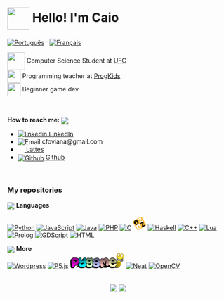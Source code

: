 # <img src="https://media.giphy.com/media/Cmr1OMJ2FN0B2/giphy.gif" height="50px" width="50px" align="center"> Hello! I'm Caio

<!-- translations -->
<a href="pt_br.md"><img src="https://upload.wikimedia.org/wikipedia/commons/thumb/0/05/Flag_of_Brazil.svg/2000px-Flag_of_Brazil.svg.png" alt="Português" height="15px" align="center"></a> ·
<a href="fr_fr.md"><img src="https://upload.wikimedia.org/wikipedia/commons/c/c3/Flag_of_France.svg" alt="Français" height="15px" align="center"></a>

<!--About me -->
<p>
  <!--ufc -->
  <img src="https://media.giphy.com/media/h4TP7zsNRxcXVG9L7T/giphy.gif" width="40px" height="40px" align="center"> Computer Science Student at <a href= https://cc.ufc.br/>UFC</a>
  </br>
  <!-- progkids -->
  <img src="https://media.giphy.com/media/3og0IEIcBeypT4DbyM/giphy.gif" width="30px" height="30px" align="center">
  Programming teacher at <a href="https://progkids.com/en">ProgKids</a>
  <br>
  <!-- gamedev -->
  <img src="https://media.giphy.com/media/ZIwKR3mLTwDAbNC6cR/giphy.gif" width="30px" height="30px" align="center">
  Beginner game dev
</p>
</br>



<!--How to reach me -->
<b>How to reach me:</b>   <img src="https://media.giphy.com/media/jnE30eFmv6DvXUHUOs/giphy.gif" width="auto" height="25px" align="center"/>  

<ul type="square">
  
  <!-- linkedin -->
  <li>
    <a href="https://www.linkedin.com/in/caio-oliveira1312/" align="center">
    <img src="https://i.stack.imgur.com/gVE0j.png" alt="linkedin" rel="nofollow"> 
    LinkedIn</a>
  </li>
  
  <!-- email -->
  <li>
    <img src="https://logodownload.org/wp-content/uploads/2018/03/gmail-logo-16.png" alt="Email" height="15px" rel="nofollow" align="center"> 
    cfoviana@gmail.com
  </li>
   
  <!-- lattes -->
   <li>
     <a href = "http://lattes.cnpq.br/5552876897987921">
     <img src = "http://portal1.iff.edu.br/reitoria/imagens-da-reitoria/botao-lattes-on.png/@@images/a04e10ad-d46f-42a6-92f3-4983e71e31ee.png" alt"Lattes" height="15px" width="15px" rel="nofollow" align="center">
      Lattes </a>
  </li>
  
  <!-- github -->
  <li>
    <a href="https://github.com/caiofov">
    <img src="https://i.stack.imgur.com/tskMh.png" alt="Github" rel="nofollow" align="center"> Github
    </a>
  </li>

</ul>

</br>
<!-- repositories -->
<h3> My repositories </h3>

<!-- languages -->
<img src="https://media.giphy.com/media/QssGEmpkyEOhBCb7e1/giphy.gif" height="30px" align="center"> <b>Languages</b> <br><br>
<a href="https://github.com/caiofov?tab=repositories&q=&type=&language=python&sort="><img src="https://img.shields.io/badge/python-3670A0?style=for-the-badge&logo=python&logoColor=ffdd54" alt="Python"></a>
<a href="https://github.com/caiofov?tab=repositories&q=&type=&language=javascript&sort="><img src="https://img.shields.io/badge/javascript-%23323330.svg?style=for-the-badge&logo=javascript&logoColor=%23F7DF1E" alt="JavaScript"></a>
<a href="https://github.com/caiofov?tab=repositories&q=&type=&language=java&sort="><img src="https://img.shields.io/badge/java-%23ED8B00.svg?style=for-the-badge&logo=java&logoColor=white" alt="Java"></a>
<a href="https://github.com/caiofov?tab=repositories&q=&type=&language=php&sort="><img src="https://img.shields.io/badge/php-%23777BB4.svg?style=for-the-badge&logo=php&logoColor=white" alt="PHP"></a>
<a href="https://github.com/caiofov?tab=repositories&q=&type=&language=c&sort="><img src="https://img.shields.io/badge/c-%2300599C.svg?style=for-the-badge&logo=c&logoColor=white" alt="C"></a>
<a href="https://github.com/caiofov?tab=repositories&q=&type=&language=oz&sort="><img src="https://github.com/caiofov/caiofov/blob/master/imgs/oz.png?raw=true" height="30px" alt="Oz"></a>
<a href="https://github.com/caiofov?tab=repositories&q=&type=&language=haskell&sort="><img src="https://img.shields.io/badge/Haskell-5e5086?style=for-the-badge&logo=haskell&logoColor=white" alt="Haskell"></a>
<a href="https://github.com/caiofov?tab=repositories&q=&type=&language=c%2B%2B&sort="><img src="https://img.shields.io/badge/c++-%2300599C.svg?style=for-the-badge&logo=c%2B%2B&logoColor=white" alt="C++"></a>
<a href="https://github.com/caiofov?tab=repositories&q=&type=&language=lua&sort="><img src="https://img.shields.io/badge/lua-%232C2D72.svg?style=for-the-badge&logo=lua&logoColor=white" alt="Lua"></a>
<a href="https://github.com/caiofov?tab=repositories&q=&type=&language=prolog&sort="><img src="https://avatars.githubusercontent.com/u/6884283?s=200&v=4" height= "30px" alt="Prolog"></a>
<a href="https://github.com/caiofov?tab=repositories&q=&type=&language=gdscript&sort="><img src="https://img.shields.io/badge/GODOT-%23FFFFFF.svg?style=for-the-badge&logo=godot-engine" alt="GDScript"></a>
<a href="https://github.com/caiofov?tab=repositories&q=&type=&language=html&sort="><img src="https://img.shields.io/badge/html5-%23E34F26.svg?style=for-the-badge&logo=html5&logoColor=white" alt="HTML"></a>
<br>
<!-- other repositories -->
<img src="https://media.giphy.com/media/vmHYbzEKgB8cpOi2Lg/giphy.gif" height="25px" align="center" > <b>More</b><br>
<a href="https://github.com/caiofov?tab=repositories&q=wordpress&type=&language=&sort="><img src="https://img.shields.io/badge/WordPress-%23117AC9.svg?style=for-the-badge&logo=WordPress&logoColor=white" alt="Wordpress"></a>
<a href="https://github.com/caiofov?tab=repositories&q=p5js&type=&language=&sort="><img src="https://img.shields.io/badge/p5.js-ED225D?style=for-the-badge&logo=p5.js&logoColor=FFFFFF" alt="P5.js"></a>
<a href="https://github.com/caiofov?tab=repositories&q=pygame&type=&language=&sort="><img src="https://github.com/caiofov/caiofov/blob/master/imgs/pygame.png?raw=true" height="35px" alt="Pygame"></a>
<a href="https://github.com/caiofov?tab=repositories&q=neat&type=&language=&sort="><img src="https://img.shields.io/badge/neat-3670A0?style=for-the-badge&logo=python&logoColor=ffdd54" alt="Neat"></a>
<a href="https://github.com/caiofov?tab=repositories&q=opencv&type=&language=&sort="><img src="https://img.shields.io/badge/opencv-%23white.svg?style=for-the-badge&logo=opencv&logoColor=white" alt="OpenCV"></a>


<!-- gagdets -->

</br>

<div align="center">
  
  <!--Most used languages -->
  <img height="220px" valign="middle" src="https://github-readme-stats.vercel.app/api/top-langs/?username=caiofov&theme=nord&layout=compact&langs_count=10&hide_border=true&hide=makefile, html, css" />
  
  <!--Trophies -->
  <img height="220px" valign="middle" src="https://github-profile-trophy.vercel.app/?username=caiofov&theme=nord&column=3&no-frame=true&no-bg=true&rank=SECRET,SSS,SS S,AAA,AA,A,B"/>
  
</div>

